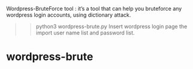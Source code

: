 Wordpress-BruteForce tool :
it’s a tool that can help you bruteforce any wordpress login accounts, using dictionary attack.


>> python3 wordpress-brute.py
Insert wordpress login page the import user name list and password list.


# wordpress-brute
